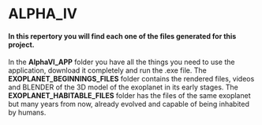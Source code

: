 # ALPHA_IV
#### In this repertory you will find each one of the files generated for this project.

In the **AlphaVI_APP** folder you have all the things you need to use the application, download it completely and run the .exe file.
The **EXOPLANET_BEGINNINGS_FILES** folder contains the rendered files, videos and BLENDER of the 3D model of the exoplanet in its early stages.
The **EXOPLANET_HABITABLE_FILES** folder has the files of the same exoplanet but many years from now, already evolved and capable of being inhabited by humans.
